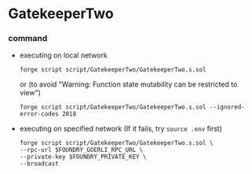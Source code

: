# GatekeeperTwo
### command
- executing on local network
    ```
    forge script script/GatekeeperTwo/GatekeeperTwo.s.sol
    ```
    or (to avoid "Warning: Function state mutability can be restricted to view")
    ```
    forge script script/GatekeeperTwo/GatekeeperTwo.s.sol --ignored-error-codes 2018
    ```
- executing on specified network (If it fails, try `source .env` first)
    ```
    forge script script/GatekeeperTwo/GatekeeperTwo.s.sol \
    --rpc-url $FOUNDRY_GOERLI_RPC_URL \
    --private-key $FOUNDRY_PRIVATE_KEY \
    --broadcast
    ```